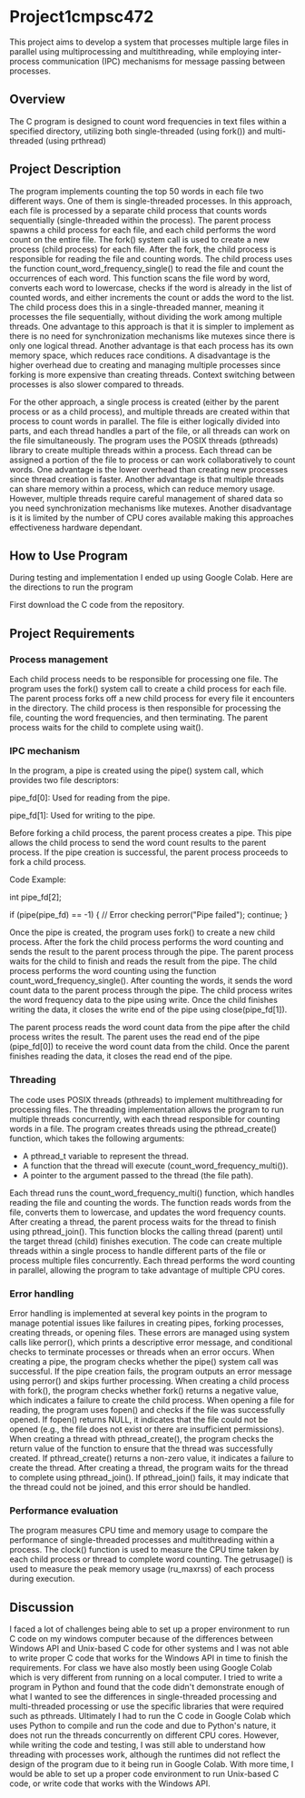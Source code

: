 # Project1cmpsc472
This project aims to develop a system that processes multiple large files in parallel using multiprocessing and multithreading, while employing inter-process communication (IPC) mechanisms for message passing between processes.

## Overview
The C program is designed to count word frequencies in text files within a specified directory, utilizing both single-threaded (using fork()) and multi-threaded (using prthread)

## Project Description
The program implements counting the top 50 words in each file two different ways. One of them is single-threaded processes. In this approach, each file is processed by a separate child process that counts words sequentially (single-threaded within the process). The parent process spawns a child process for each file, and each child performs the word count on the entire file. The fork() system call is used to create a new process (child process) for each file. After the fork, the child process is responsible for reading the file and counting words. The child process uses the function count_word_frequency_single() to read the file and count the occurrences of each word. This function scans the file word by word, converts each word to lowercase, checks if the word is already in the list of counted words, and either increments the count or adds the word to the list. The child process does this in a single-threaded manner, meaning it processes the file sequentially, without dividing the work among multiple threads. One advantage to this approach is that it is simpler to implement as there is no need for synchronization mechanisms like mutexes since there is only one logical thread. Another advantage is that each process has its own memory space, which reduces race conditions. A disadvantage is the higher overhead due to creating and managing multiple processes since forking is more expensive than creating threads. Context switching between processes is also slower compared to threads.

For the other approach, a single process is created (either by the parent process or as a child process), and multiple threads are created within that process to count words in parallel. The file is either logically divided into parts, and each thread handles a part of the file, or all threads can work on the file simultaneously. The program uses the POSIX threads (pthreads) library to create multiple threads within a process. Each thread can be assigned a portion of the file to process or can work collaboratively to count words. One advantage is the lower overhead than creating new processes since thread creation is faster. Another advantage is that multiple threads can share memory within a process, which can reduce memory usage. However, multiple threads require careful management of shared data so you need synchronization mechanisms like mutexes. Another disadvantage is it is limited by the number of CPU cores available making this approaches effectiveness hardware dependant.

## How to Use Program
During testing and implementation I ended up using Google Colab. Here are the directions to run the program

First download the C code from the repository. 



## Project Requirements

### Process management
 Each child process needs to be responsible for processing one file. The program uses the fork() system call to create a child process for each file. The parent process forks off a new child process for every file it encounters in the directory. The child process is then responsible for processing the file, counting the word frequencies, and then terminating. The parent process waits for the child to complete using wait().
 
### IPC mechanism
In the program, a pipe is created using the pipe() system call, which provides two file descriptors:

pipe_fd[0]: Used for reading from the pipe.

pipe_fd[1]: Used for writing to the pipe.

Before forking a child process, the parent process creates a pipe. This pipe allows the child process to send the word count results to the parent process. If the pipe creation is successful, the parent process proceeds to fork a child process.

Code Example:

int pipe_fd[2];

if (pipe(pipe_fd) == -1) { 
    // Error checking
    perror("Pipe failed");
    continue;
}

Once the pipe is created, the program uses fork() to create a new child process. After the fork the child process performs the word counting and sends the result to the parent process through the pipe. The parent process waits for the child to finish and reads the result from the pipe. The child process performs the word counting using the function count_word_frequency_single(). After counting the words, it sends the word count data to the parent process through the pipe. The child process writes the word frequency data to the pipe using write. Once the child finishes writing the data, it closes the write end of the pipe using close(pipe_fd[1]). 

The parent process reads the word count data from the pipe after the child process writes the result. The parent uses the read end of the pipe (pipe_fd[0]) to receive the word count data from the child. Once the parent finishes reading the data, it closes the read end of the pipe.

### Threading
The code uses POSIX threads (pthreads) to implement multithreading for processing files. The threading implementation allows the program to run multiple threads concurrently, with each thread responsible for counting words in a file. The program creates threads using the pthread_create() function, which takes the following arguments:

- A pthread_t variable to represent the thread.
- A function that the thread will execute (count_word_frequency_multi()).
- A pointer to the argument passed to the thread (the file path).

Each thread runs the count_word_frequency_multi() function, which handles reading the file and counting the words. The function reads words from the file, converts them to lowercase, and updates the word frequency counts. After creating a thread, the parent process waits for the thread to finish using pthread_join(). This function blocks the calling thread (parent) until the target thread (child) finishes execution. The code can create multiple threads within a single process to handle different parts of the file or process multiple files concurrently. Each thread performs the word counting in parallel, allowing the program to take advantage of multiple CPU cores.

### Error handling
Error handling is implemented at several key points in the program to manage potential issues like failures in creating pipes, forking processes, creating threads, or opening files. These errors are managed using system calls like perror(), which prints a descriptive error message, and conditional checks to terminate processes or threads when an error occurs. When creating a pipe, the program checks whether the pipe() system call was successful. If the pipe creation fails, the program outputs an error message using perror() and skips further processing. When creating a child process with fork(), the program checks whether fork() returns a negative value, which indicates a failure to create the child process. When opening a file for reading, the program uses fopen() and checks if the file was successfully opened. If fopen() returns NULL, it indicates that the file could not be opened (e.g., the file does not exist or there are insufficient permissions). When creating a thread with pthread_create(), the program checks the return value of the function to ensure that the thread was successfully created. If pthread_create() returns a non-zero value, it indicates a failure to create the thread. After creating a thread, the program waits for the thread to complete using pthread_join(). If pthread_join() fails, it may indicate that the thread could not be joined, and this error should be handled.

### Performance evaluation
The program measures CPU time and memory usage to compare the performance of single-threaded processes and multithreading within a process. The clock() function is used to measure the CPU time taken by each child process or thread to complete word counting. The getrusage() is used to measure the peak memory usage (ru_maxrss) of each process during execution.

## Discussion
I faced a lot of challenges being able to set up a proper environment to run C code on my windows computer because of the differences between Windows API and Unix-based C code for other systems and I was not able to write proper C code that works for the Windows API in time to finish the requirements. For class we have also mostly been using Google Colab which is very different from running on a local computer. I tried to write a program in Python and found that the code didn't demonstrate enough of what I wanted to see the differences in single-threaded processing and multi-threaded processing or use the specific libraries that were required such as pthreads. Ultimately I had to run the C code in Google Colab which uses Python to compile and run the code and due to Python's nature, it does not run the threads concurrently on different CPU cores. However, while writing the code and testing, I was still able to understand how threading with processes work, although the runtimes did not reflect the design of the program due to it being run in Google Colab. With more time, I would be able to set up a proper code environment to run Unix-based C code, or write code that works with the Windows API. 
